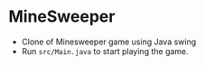 # MineSweeper

- Clone of Minesweeper game using Java swing
- Run `src/Main.java` to start playing the game.
